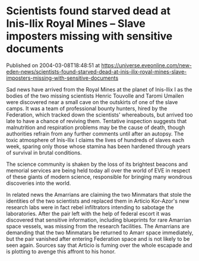 # Scientists found starved dead at Inis-Ilix Royal Mines – Slave imposters missing with sensitive documents
Published on 2004-03-08T18:48:51 at https://universe.eveonline.com/new-eden-news/scientists-found-starved-dead-at-inis-ilix-royal-mines-slave-imposters-missing-with-sensitive-documents

Sad news have arrived from the Royal Mines at the planet of Inis-Ilix I as the bodies of the two missing scientists Henric Touvolle and Taromi Umailen were discovered near a small cave on the outskirts of one of the slave camps. It was a team of professional bounty hunters, hired by the Federation, which tracked down the scientists' whereabouts, but arrived too late to have a chance of reviving them. Tentative inspection suggests that malnutrition and respiration problems may be the cause of death, though authorities refrain from any further comments until after an autopsy. The toxic atmosphere of Inis-Ilix I claims the lives of hundreds of slaves each week, sparing only those whose stamina has been hardened through years of survival in brutal conditions.  
  
The science community is shaken by the loss of its brightest beacons and memorial services are being held today all over the world of EVE in respect of these giants of modern science, responsible for bringing many wondrous discoveries into the world.   
  
In related news the Amarrians are claiming the two Minmatars that stole the identities of the two scientists and replaced them in Articio Kor-Azor's new research labs were in fact rebel infiltrators intending to sabotage the laboratories. After the pair left with the help of federal escort it was discovered that sensitive information, including blueprints for rare Amarrian space vessels, was missing from the research facilities. The Amarrians are demanding that the two Minmatars be returned to Amarr space immediately, but the pair vanished after entering Federation space and is not likely to be seen again. Sources say that Articio is fuming over the whole escapade and is plotting to avenge this affront to his honor.
